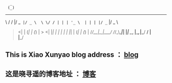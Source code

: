 
      _                                                    
     (_)                                                   
__  ___  __ _  ___   __  ___   _ _ __    _   _  __ _  ___  
\ \/ / |/ _` |/ _ \  \ \/ / | | | '_ \  | | | |/ _` |/ _ \ 
 >  <| | (_| | (_) |  >  <| |_| | | | | | |_| | (_| | (_) |
/_/\_\_|\__,_|\___/  /_/\_\\__,_|_| |_|  \__, |\__,_|\___/ 
                                          __/ |            
                                         |___/             


## This is Xiao Xunyao blog address ： [blog](https://xiaoxunyao.xyz)
## 这是晓寻遥的博客地址 ： [博客](https://xiaoxunyao.xyz)
